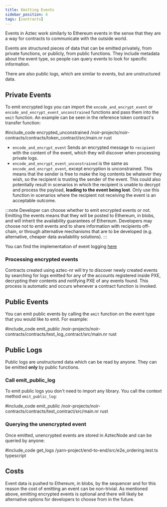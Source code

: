 ```yaml
---
title: Emitting Events
sidebar_position: 4
tags: [contracts]
---
```


Events in Aztec work similarly to Ethereum events in the sense that they are a way for contracts to communicate with the outside world.

Events are structured pieces of data that can be emitted privately, from private functions, or publicly, from public functions. They include metadata about the event type, so people can query events to look for specific information.

There are also public logs, which are similar to events, but are unstructured data.

## Private Events

To emit encrypted logs you can import the `encode_and_encrypt_event` or `encode_and_encrypt_event_unconstrained` functions and pass them into the `emit` function. An example can be seen in the reference token contract's transfer function:

#include_code encrypted_unconstrained /noir-projects/noir-contracts/contracts/token_contract/src/main.nr rust

- `encode_and_encrypt_event` Sends an encrypted message to `recipient` with the content of the event, which they will discover when processing private logs.
- `encode_and_encrypt_event_unconstrained` is the same as `encode_and_encrypt_event`, except encryption is unconstrained. This means that the sender is free to make the log contents be whatever they wish, so the recipient is trusting the sender of the event. This could also potentially result in scenarios in which the recipient is unable to decrypt and process the payload, **leading to the event being lost**. Only use this function in scenarios where the recipient not receiving the event is an acceptable outcome.

:::note
Developer can choose whether to emit encrypted events or not. Emitting the events means that they will be posted to Ethereum, in blobs, and will inherit the availability guarantees of Ethereum. Developers may choose not to emit events and to share information with recipients off-chain, or through alternative mechanisms that are to be developed (e.g. alternative, cheaper data availability solutions).
:::

You can find the implementation of event logging [here](https://github.com/AztecProtocol/aztec-packages/blob/#include_aztec_version/noir-projects/aztec-nr/aztec/src/encrypted_logs/log_assembly_strategies/default_aes128/event.nr)

### Processing encrypted events

Contracts created using aztec-nr will try to discover newly created events by searching for logs emitted for any of the accounts registered inside PXE, decrypting their contents and notifying PXE of any events found. This process is automatic and occurs whenever a contract function is invoked.

## Public Events

You can emit public events by calling the `emit` function on the event type that you would like to emit. For example:

#include_code emit_public /noir-projects/noir-contracts/contracts/test_log_contract/src/main.nr rust

## Public Logs

Public logs are unstructured data which can be read by anyone. They can be emitted **only** by public functions.

### Call emit_public_log

To emit public logs you don't need to import any library. You call the context method `emit_public_log`:

#include_code emit_public /noir-projects/noir-contracts/contracts/test_contract/src/main.nr rust

### Querying the unencrypted event

Once emitted, unencrypted events are stored in AztecNode and can be queried by anyone:

#include_code get_logs /yarn-project/end-to-end/src/e2e_ordering.test.ts typescript

## Costs

Event data is pushed to Ethereum, in blobs, by the sequencer and for this reason the cost of emitting an event can be non-trivial. As mentioned above, emitting encrypted events is optional and there will likely be alternative options for developers to choose from in the future.
